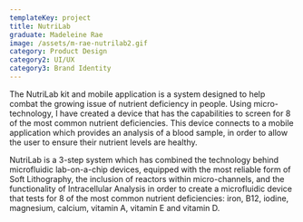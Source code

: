 ```yaml
---
templateKey: project
title: NutriLab
graduate: Madeleine Rae
image: /assets/m-rae-nutrilab2.gif
category: Product Design
category2: UI/UX
category3: Brand Identity
---
```

The NutriLab kit and mobile application is a system designed to help combat the growing issue of nutrient deficiency in people. Using micro-technology, I have created a device that has the capabilities to screen for 8 of the most common nutrient deficiencies. This device connects to a mobile application which provides an analysis of a blood sample, in order to allow the user to ensure their nutrient levels are healthy. 

NutriLab is a 3-step system which has combined the technology behind microfluidic lab-on-a-chip devices, equipped with the most reliable form of Soft Lithography, the inclusion of reactors within micro-channels, and the functionality of Intracellular Analysis in order to create a microfluidic device that tests for 8 of the most common nutrient deficiencies: iron, B12, iodine, magnesium, calcium, vitamin A, vitamin E and vitamin D.

![]()
